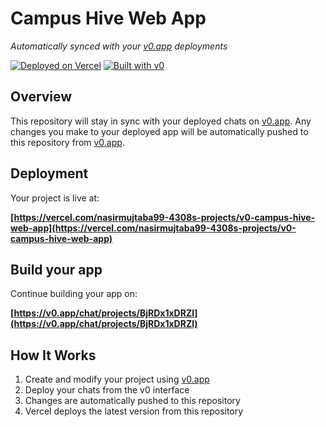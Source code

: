 # Campus Hive Web App

*Automatically synced with your [v0.app](https://v0.app) deployments*

[![Deployed on Vercel](https://img.shields.io/badge/Deployed%20on-Vercel-black?style=for-the-badge&logo=vercel)](https://vercel.com/nasirmujtaba99-4308s-projects/v0-campus-hive-web-app)
[![Built with v0](https://img.shields.io/badge/Built%20with-v0.app-black?style=for-the-badge)](https://v0.app/chat/projects/BjRDx1xDRZl)

## Overview

This repository will stay in sync with your deployed chats on [v0.app](https://v0.app).
Any changes you make to your deployed app will be automatically pushed to this repository from [v0.app](https://v0.app).

## Deployment

Your project is live at:

**[https://vercel.com/nasirmujtaba99-4308s-projects/v0-campus-hive-web-app](https://vercel.com/nasirmujtaba99-4308s-projects/v0-campus-hive-web-app)**

## Build your app

Continue building your app on:

**[https://v0.app/chat/projects/BjRDx1xDRZl](https://v0.app/chat/projects/BjRDx1xDRZl)**

## How It Works

1. Create and modify your project using [v0.app](https://v0.app)
2. Deploy your chats from the v0 interface
3. Changes are automatically pushed to this repository
4. Vercel deploys the latest version from this repository

